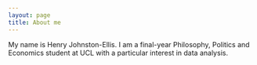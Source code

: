 ```yaml
---
layout: page
title: About me
---
```


My name is Henry Johnston-Ellis. I am a final-year Philosophy, Politics and Economics student at UCL with a particular interest in data analysis.
